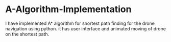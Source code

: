 # A-Algorithm-Implementation
I have implemented A* algorithm for shortest path finding for the drone navigation using python. it has user interface and animated moving of drone on the shortest path.
